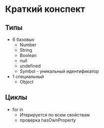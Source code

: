 # Краткий конспект

## Типы 
* 6 базовых 
    * Number
    * String
    * Boolean
    * null
    * undefined
    * Symbol - уникальный идентификатор  
* 1 специальный
    * Object 
    
## Циклы
* for in 
    * Итерируется по всем свойствам
    * проверка hasOwnProperty